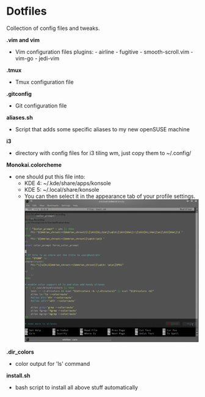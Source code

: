 Dotfiles
======================================

Collection of config files and tweaks.

**.vim and vim**

- Vim configuration files
    plugins:
        - airline
        - fugitive
        - smooth-scroll.vim
        - vim-go
        - jedi-vim

**.tmux**

- Tmux configuration file

**.gitconfig**

- Git configuration file

**aliases.sh**

- Script that adds some specific aliases to my new openSUSE machine

**i3**

- directory with config files for i3 tiling wm, just copy them to ~/.config/

**Monokai.colorcheme**

- one should put this file into:
  - KDE 4: ~/.kde/share/apps/konsole
  - KDE 5: ~/.local/share/konsole
  - You can then select it in the appearance tab of your profile settings.
  ![](https://github.com/Evalle/dotfiles/blob/master/tmp/konsole_anim.gif)

**.dir_colors**

- color output for 'ls' command

**install.sh**

- bash script to install all above stuff automatically
